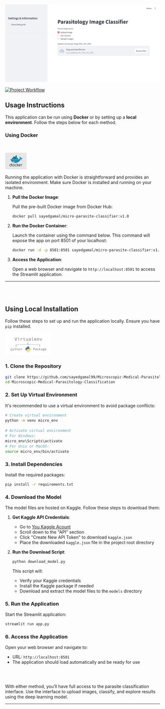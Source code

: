<p align="center">
    <img src="images/app_screanshot_v1.png" alt="Cover - App screanshot" width="600"/>
</p>

[![Project Workflow](https://img.shields.io/badge/Project_Workflow-README-blue)](https://github.com/sayedgamal99/Microscopic-Medical-Parasitology-Classification/blob/master/README-Workflow.md)

## Usage Instructions

This application can be run using **Docker** or by setting up a **local environment**. Follow the steps below for each method.

### Using Docker

<br>

<p align="left">
    <img src="images/docker.png" alt="docker logo image" width="70"/>
</p>

Running the application with Docker is straightforward and provides an isolated environment. Make sure Docker is installed and running on your machine.

1. **Pull the Docker Image**:

   Pull the pre-built Docker image from Docker Hub:

   ```bash
   docker pull sayedgamal/micro-parasite-classifier:v1.0
   ```

2. **Run the Docker Container**:

   Launch the container using the command below. This command will expose the app on port 8501 of your localhost:

   ```bash
   docker run -d -p 8501:8501 sayedgamal/micro-parasite-classifier:v1.0
   ```

3. **Access the Application**:

   Open a web browser and navigate to `http://localhost:8501` to access the Streamlit application.

---

<br>
<br>

## Using Local Installation

Follow these steps to set up and run the application locally. Ensure you have `pip` installed.

<p align="left">
    <img src="images/vnev.png" alt="Virtual Environment image" width="150"/>
</p>

### 1. Clone the Repository

```bash
git clone https://github.com/sayedgamal99/Microscopic-Medical-Parasitology-Classification.git
cd Microscopic-Medical-Parasitology-Classification
```

### 2. Set Up Virtual Environment

It's recommended to use a virtual environment to avoid package conflicts:

```bash
# Create virtual environment
python -m venv micro_env

# Activate virtual environment
# For Windows:
micro_env\Scripts\activate
# For Unix or MacOS:
source micro_env/bin/activate
```

### 3. Install Dependencies

Install the required packages:

```bash
pip install -r requirements.txt
```

### 4. Download the Model

The model files are hosted on Kaggle. Follow these steps to download them:

1. **Get Kaggle API Credentials**:

   - Go to [You Kaggle Acount](https://www.kaggle.com/account)
   - Scroll down to the "API" section
   - Click "Create New API Token" to download `kaggle.json`
   - Place the downloaded `kaggle.json` file in the project root directory

2. **Run the Download Script**:
   ```bash
   python download_model.py
   ```
   This script will:
   - Verify your Kaggle credentials
   - Install the Kaggle package if needed
   - Download and extract the model files to the `models` directory

### 5. Run the Application

Start the Streamlit application:

```bash
streamlit run app.py
```

### 6. Access the Application

Open your web browser and navigate to:

- URL: `http://localhost:8501`
- The application should load automatically and be ready for use

<br>
<br>

With either method, you’ll have full access to the parasite classification interface. Use the interface to upload images, classify, and explore results using the deep learning model.

---
